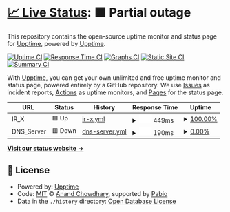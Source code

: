 # [📈 Live Status](https://demo.upptime.js.org): <!--live status--> **🟧 Partial outage**

This repository contains the open-source uptime monitor and status page for [Upptime](https://upptime.js.org), powered by [Upptime](https://github.com/upptime/upptime).

[![Uptime CI](https://github.com/upptime/upptime/workflows/Uptime%20CI/badge.svg)](https://github.com/upptime/upptime/actions?query=workflow%3A%22Uptime+CI%22)
[![Response Time CI](https://github.com/upptime/upptime/workflows/Response%20Time%20CI/badge.svg)](https://github.com/upptime/upptime/actions?query=workflow%3A%22Response+Time+CI%22)
[![Graphs CI](https://github.com/upptime/upptime/workflows/Graphs%20CI/badge.svg)](https://github.com/upptime/upptime/actions?query=workflow%3A%22Graphs+CI%22)
[![Static Site CI](https://github.com/upptime/upptime/workflows/Static%20Site%20CI/badge.svg)](https://github.com/upptime/upptime/actions?query=workflow%3A%22Static+Site+CI%22)
[![Summary CI](https://github.com/upptime/upptime/workflows/Summary%20CI/badge.svg)](https://github.com/upptime/upptime/actions?query=workflow%3A%22Summary+CI%22)

With [Upptime](https://upptime.js.org), you can get your own unlimited and free uptime monitor and status page, powered entirely by a GitHub repository. We use [Issues](https://github.com/upptime/upptime/issues) as incident reports, [Actions](https://github.com/upptime/upptime/actions) as uptime monitors, and [Pages](https://demo.upptime.js.org) for the status page.

<!--start: status pages-->
<!-- This summary is generated by Upptime (https://github.com/upptime/upptime) -->
<!-- Do not edit this manually, your changes will be overwritten -->
<!-- prettier-ignore -->
| URL | Status | History | Response Time | Uptime |
| --- | ------ | ------- | ------------- | ------ |
| <img alt="" src="https://icons.duckduckgo.com/ip3/null.ico" height="13"> IR_X | 🟩 Up | [ir-x.yml](https://github.com/BIGboss248/UPPTIME/commits/HEAD/history/ir-x.yml) | <details><summary><img alt="Response time graph" src="./graphs/ir-x/response-time-week.png" height="20"> 449ms</summary><br><a href="https://upptime.github.io/upptime/history/ir-x"><img alt="Response time 449" src="https://img.shields.io/endpoint?url=https%3A%2F%2Fraw.githubusercontent.com%2FBIGboss248%2FUPPTIME%2FHEAD%2Fapi%2Fir-x%2Fresponse-time.json"></a><br><a href="https://upptime.github.io/upptime/history/ir-x"><img alt="24-hour response time 392" src="https://img.shields.io/endpoint?url=https%3A%2F%2Fraw.githubusercontent.com%2FBIGboss248%2FUPPTIME%2FHEAD%2Fapi%2Fir-x%2Fresponse-time-day.json"></a><br><a href="https://upptime.github.io/upptime/history/ir-x"><img alt="7-day response time 449" src="https://img.shields.io/endpoint?url=https%3A%2F%2Fraw.githubusercontent.com%2FBIGboss248%2FUPPTIME%2FHEAD%2Fapi%2Fir-x%2Fresponse-time-week.json"></a><br><a href="https://upptime.github.io/upptime/history/ir-x"><img alt="30-day response time 449" src="https://img.shields.io/endpoint?url=https%3A%2F%2Fraw.githubusercontent.com%2FBIGboss248%2FUPPTIME%2FHEAD%2Fapi%2Fir-x%2Fresponse-time-month.json"></a><br><a href="https://upptime.github.io/upptime/history/ir-x"><img alt="1-year response time 449" src="https://img.shields.io/endpoint?url=https%3A%2F%2Fraw.githubusercontent.com%2FBIGboss248%2FUPPTIME%2FHEAD%2Fapi%2Fir-x%2Fresponse-time-year.json"></a></details> | <details><summary><a href="https://upptime.github.io/upptime/history/ir-x">100.00%</a></summary><a href="https://upptime.github.io/upptime/history/ir-x"><img alt="All-time uptime 100.00%" src="https://img.shields.io/endpoint?url=https%3A%2F%2Fraw.githubusercontent.com%2FBIGboss248%2FUPPTIME%2FHEAD%2Fapi%2Fir-x%2Fuptime.json"></a><br><a href="https://upptime.github.io/upptime/history/ir-x"><img alt="24-hour uptime 100.00%" src="https://img.shields.io/endpoint?url=https%3A%2F%2Fraw.githubusercontent.com%2FBIGboss248%2FUPPTIME%2FHEAD%2Fapi%2Fir-x%2Fuptime-day.json"></a><br><a href="https://upptime.github.io/upptime/history/ir-x"><img alt="7-day uptime 100.00%" src="https://img.shields.io/endpoint?url=https%3A%2F%2Fraw.githubusercontent.com%2FBIGboss248%2FUPPTIME%2FHEAD%2Fapi%2Fir-x%2Fuptime-week.json"></a><br><a href="https://upptime.github.io/upptime/history/ir-x"><img alt="30-day uptime 100.00%" src="https://img.shields.io/endpoint?url=https%3A%2F%2Fraw.githubusercontent.com%2FBIGboss248%2FUPPTIME%2FHEAD%2Fapi%2Fir-x%2Fuptime-month.json"></a><br><a href="https://upptime.github.io/upptime/history/ir-x"><img alt="1-year uptime 100.00%" src="https://img.shields.io/endpoint?url=https%3A%2F%2Fraw.githubusercontent.com%2FBIGboss248%2FUPPTIME%2FHEAD%2Fapi%2Fir-x%2Fuptime-year.json"></a></details>
| <img alt="" src="https://icons.duckduckgo.com/ip3/null.ico" height="13"> DNS_Server | 🟥 Down | [dns-server.yml](https://github.com/BIGboss248/UPPTIME/commits/HEAD/history/dns-server.yml) | <details><summary><img alt="Response time graph" src="./graphs/dns-server/response-time-week.png" height="20"> 190ms</summary><br><a href="https://upptime.github.io/upptime/history/dns-server"><img alt="Response time 190" src="https://img.shields.io/endpoint?url=https%3A%2F%2Fraw.githubusercontent.com%2FBIGboss248%2FUPPTIME%2FHEAD%2Fapi%2Fdns-server%2Fresponse-time.json"></a><br><a href="https://upptime.github.io/upptime/history/dns-server"><img alt="24-hour response time 106" src="https://img.shields.io/endpoint?url=https%3A%2F%2Fraw.githubusercontent.com%2FBIGboss248%2FUPPTIME%2FHEAD%2Fapi%2Fdns-server%2Fresponse-time-day.json"></a><br><a href="https://upptime.github.io/upptime/history/dns-server"><img alt="7-day response time 190" src="https://img.shields.io/endpoint?url=https%3A%2F%2Fraw.githubusercontent.com%2FBIGboss248%2FUPPTIME%2FHEAD%2Fapi%2Fdns-server%2Fresponse-time-week.json"></a><br><a href="https://upptime.github.io/upptime/history/dns-server"><img alt="30-day response time 190" src="https://img.shields.io/endpoint?url=https%3A%2F%2Fraw.githubusercontent.com%2FBIGboss248%2FUPPTIME%2FHEAD%2Fapi%2Fdns-server%2Fresponse-time-month.json"></a><br><a href="https://upptime.github.io/upptime/history/dns-server"><img alt="1-year response time 190" src="https://img.shields.io/endpoint?url=https%3A%2F%2Fraw.githubusercontent.com%2FBIGboss248%2FUPPTIME%2FHEAD%2Fapi%2Fdns-server%2Fresponse-time-year.json"></a></details> | <details><summary><a href="https://upptime.github.io/upptime/history/dns-server">0.00%</a></summary><a href="https://upptime.github.io/upptime/history/dns-server"><img alt="All-time uptime 0.00%" src="https://img.shields.io/endpoint?url=https%3A%2F%2Fraw.githubusercontent.com%2FBIGboss248%2FUPPTIME%2FHEAD%2Fapi%2Fdns-server%2Fuptime.json"></a><br><a href="https://upptime.github.io/upptime/history/dns-server"><img alt="24-hour uptime 0.00%" src="https://img.shields.io/endpoint?url=https%3A%2F%2Fraw.githubusercontent.com%2FBIGboss248%2FUPPTIME%2FHEAD%2Fapi%2Fdns-server%2Fuptime-day.json"></a><br><a href="https://upptime.github.io/upptime/history/dns-server"><img alt="7-day uptime 0.00%" src="https://img.shields.io/endpoint?url=https%3A%2F%2Fraw.githubusercontent.com%2FBIGboss248%2FUPPTIME%2FHEAD%2Fapi%2Fdns-server%2Fuptime-week.json"></a><br><a href="https://upptime.github.io/upptime/history/dns-server"><img alt="30-day uptime 0.00%" src="https://img.shields.io/endpoint?url=https%3A%2F%2Fraw.githubusercontent.com%2FBIGboss248%2FUPPTIME%2FHEAD%2Fapi%2Fdns-server%2Fuptime-month.json"></a><br><a href="https://upptime.github.io/upptime/history/dns-server"><img alt="1-year uptime 0.00%" src="https://img.shields.io/endpoint?url=https%3A%2F%2Fraw.githubusercontent.com%2FBIGboss248%2FUPPTIME%2FHEAD%2Fapi%2Fdns-server%2Fuptime-year.json"></a></details>

<!--end: status pages-->

[**Visit our status website →**](https://demo.upptime.js.org)

## 📄 License

- Powered by: [Upptime](https://github.com/upptime/upptime)
- Code: [MIT](./LICENSE) © [Anand Chowdhary](https://anandchowdhary.com), supported by [Pabio](https://pabio.com)
- Data in the `./history` directory: [Open Database License](https://opendatacommons.org/licenses/odbl/1-0/)
